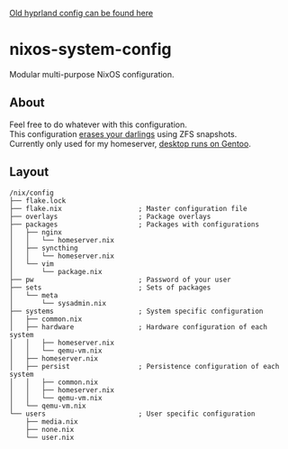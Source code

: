 [Old hyprland config can be found here](https://github.com/c4em/nixos-system-config/tree/deprecated)
# nixos-system-config
Modular multi-purpose NixOS configuration.

## About
Feel free to do whatever with this configuration.  
This configuration [erases your darlings](https://grahamc.com/blog/erase-your-darlings/) using ZFS snapshots.  
Currently only used for my homeserver, [desktop runs on Gentoo](https://git.dirae.org/caem/dotfiles).  

## Layout
```
/nix/config
├── flake.lock
├── flake.nix                   ; Master configuration file
├── overlays                    ; Package overlays
├── packages                    ; Packages with configurations
│   ├── nginx
│   │   └── homeserver.nix
│   ├── syncthing
│   │   └── homeserver.nix
│   └── vim
│       └── package.nix
├── pw                          ; Password of your user
├── sets                        ; Sets of packages 
│   └── meta
│       └── sysadmin.nix
├── systems                     ; System specific configuration
│   ├── common.nix
│   ├── hardware                ; Hardware configuration of each system
│   │   ├── homeserver.nix
│   │   └── qemu-vm.nix
│   ├── homeserver.nix
│   ├── persist                 ; Persistence configuration of each system
│   │   ├── common.nix
│   │   ├── homeserver.nix
│   │   └── qemu-vm.nix
│   └── qemu-vm.nix
└── users                       ; User specific configuration
    ├── media.nix
    ├── none.nix
    └── user.nix
```
